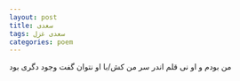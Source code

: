 ```yaml
---
layout: post
title: سعدی
tags: سعدی غزل
categories: poem
---
```


من بودم و او نی قلم اندر سر من کش/با او نتوان گفت وجود دگری بود
